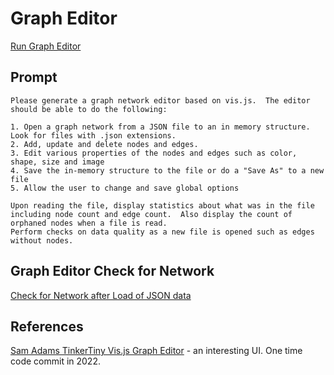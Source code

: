 # Graph Editor

[Run Graph Editor](graph-editor.html)

## Prompt

```linenums="0"
Please generate a graph network editor based on vis.js.  The editor should be able to do the following:

1. Open a graph network from a JSON file to an in memory structure.  Look for files with .json extensions.
2. Add, update and delete nodes and edges.
3. Edit various properties of the nodes and edges such as color, shape, size and image
4. Save the in-memory structure to the file or do a "Save As" to a new file
5. Allow the user to change and save global options

Upon reading the file, display statistics about what was in the file including node count and edge count.  Also display the count of orphaned nodes when a file is read.
Perform checks on data quality as a new file is opened such as edges without nodes.
```


## Graph Editor Check for Network

[Check for Network after Load of JSON data](./graph-editor-cfn.html)

## References

[Sam Adams TinkerTiny Vis.js Graph Editor](https://github.com/metacognitive-technology/tinkertiny/tree/main) - an interesting UI.  One time code commit in 2022.